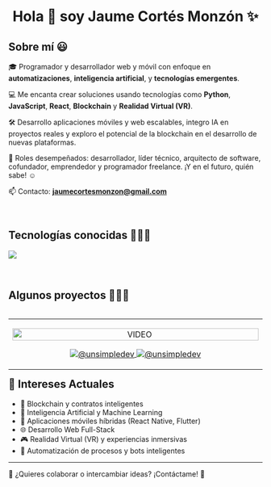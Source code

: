 <h1 align="center">Hola 👋 soy Jaume Cortés Monzón ✨</h1> 

<h2>Sobre mí 😃</h2>

<p align="left">
🎓 Programador y desarrollador web y móvil con enfoque en <strong>automatizaciones</strong>, <strong>inteligencia artificial</strong>, y <strong>tecnologías emergentes</strong>.

💻 Me encanta crear soluciones usando tecnologías como <strong>Python</strong>, <strong>JavaScript</strong>, <strong>React</strong>, <strong>Blockchain</strong> y <strong>Realidad Virtual (VR)</strong>.

🛠️ Desarrollo aplicaciones móviles y web escalables, integro IA en proyectos reales y exploro el potencial de la blockchain en el desarrollo de nuevas plataformas.

📝 Roles desempeñados: desarrollador, líder técnico, arquitecto de software, cofundador, emprendedor y programador freelance. ¡Y en el futuro, quién sabe! ☺️

📫 Contacto: **jaumecortesmonzon@gmail.com**
</p>
<br>

<h2>Tecnologías conocidas 👨🏻‍💻</h2>

<p align="left">
  <a href="https://skillicons.dev">
    <img src="https://skillicons.dev/icons?i=python,js,react,nodejs,html,css,flutter,dart,solidity,web3,blockchain,vr,ai,git,github,docker,mysql,firebase,ps,ai,figma,linux,vscode&perline=12" />
  </a>
</p>
<br>

<h2>Algunos proyectos 👨🏻‍💻</h2>

<table align="left">
  <tr border="none">
    <td width="25%" align="center">
      <p align="center">
        <a href="https://youtu.be/rISmdhlhOPM" title="Go to Source">
          <img align="center" width="100%" src="https://raw.githubusercontent.com/unsimpledev/unsimpledev/main/assets/smsgateway.webp" alt="VIDEO" />
        </a>
      </p>
      <p align="center">
        <a href="https://youtu.be/rISmdhlhOPM" target="blank">
          <img align="center" src="https://img.shields.io/badge/YouTube-FF0000?style=for-the-badge&logo=youtube&logoColor=white" alt="@unsimpledev" />
        </a>
        <a href="https://github.com/unsimpledev/ProyectoSMSGateway" target="blank">
          <img align="center" src="https://img.shields.io/badge/GitHub-100000?style=for-the-badge&logo=github&logoColor=white" alt="@unsimpledev" />
        </a>
      </p>
    </td
  </tr>
</table>

<br><br><br><br><br>

<h2>🌟 Intereses Actuales</h2>

- 🔗 Blockchain y contratos inteligentes
- 🤖 Inteligencia Artificial y Machine Learning
- 📱 Aplicaciones móviles híbridas (React Native, Flutter)
- 🌐 Desarrollo Web Full-Stack
- 🎮 Realidad Virtual (VR) y experiencias inmersivas
- 🚀 Automatización de procesos y bots inteligentes

---

💬 ¿Quieres colaborar o intercambiar ideas? ¡Contáctame! 🚀

